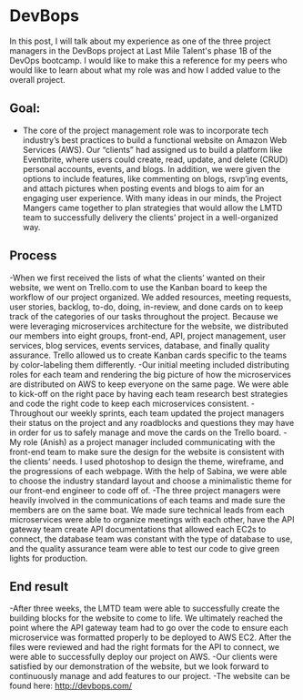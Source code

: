 # DevBops
In this post, I will talk about my experience as one of the three project managers in the DevBops project at Last Mile Talent's phase 1B of the DevOps bootcamp. I would like to make this a reference for my peers who would like to learn about what my role was and how I added value to the overall project. 

## Goal:
- The core of the project management role was to incorporate tech industry’s best practices to build a functional website on Amazon Web Services (AWS). Our “clients” had assigned us to build a platform like Eventbrite, where users could create, read, update, and delete (CRUD) personal accounts, events, and blogs. In addition, we were given the options to include features, like commenting on blogs, rsvp’ing events, and attach pictures when posting events and blogs to aim for an engaging user experience. With many ideas in our minds, the Project Mangers came together to plan strategies that would allow the LMTD team to successfully delivery the clients’ project in a well-organized way.  


## Process
-When we first received the lists of what the clients’ wanted on their website, we went on Trello.com to use the Kanban board to keep the workflow of our project organized. We added resources, meeting requests, user stories, backlog, to-do, doing, in-review, and done cards on to keep track of the categories of our tasks throughout the project. Because we were leveraging microservices architecture for the website, we distributed our members into eight groups, front-end, API, project management, user services, blog services, events services, database, and finally quality assurance. Trello allowed us to create Kanban cards specific to the teams by color-labeling them differently. 
-Our initial meeting included distributing roles for each team and rendering the big picture of how the microservices are distributed on AWS to keep everyone on the same page. We were able to kick-off on the right pace by having each team research best strategies and code the right code to keep each microservices consistent. 
-Throughout our weekly sprints, each team updated the project managers their status on the project and any roadblocks and questions they may have in order for us to safely manage and move the cards on the Trello board. 
-My role (Anish) as a project manager included communicating with the front-end team to make sure the design for the website is consistent with the clients’ needs. I used photoshop to design the theme, wireframe, and the progressions of each webpage. With the help of Sabina, we were able to choose the industry standard layout and choose a minimalistic theme for our front-end engineer to code off of. 
-The three project managers were heavily involved in the communications of each teams and made sure the members are on the same boat. We made sure technical leads from each microservices were able to organize meetings with each other, have the API gateway team create API documentations that allowed each EC2s to connect, the database team was constant with the type of database to use, and the quality assurance team were able to test our code to give green lights for production. 

## End result
-After three weeks, the LMTD team were able to successfully create the building blocks for the website to come to life. We ultimately reached the point where the API gateway team had to go over the code to ensure each microservice was formatted properly to be deployed to AWS EC2. After the files were reviewed and had the right formats for the API to connect, we were able to successfully deploy our project on AWS. 
-Our clients were satisfied by our demonstration of the website, but we look forward to continuously manage and add features to our project.
-The website can be found here: http://devbops.com/
